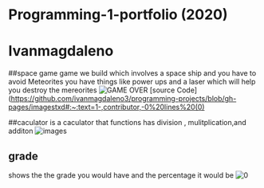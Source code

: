 # Programming-1-portfolio (2020)
# Ivanmagdaleno

##space game 
game we build which involves a space ship and you have to avoid Meteorites you have things like power ups and a laser which will help you destroy the mereorites
![GAME OVER](https://user-images.githubusercontent.com/101122303/169839931-ec649286-fdb4-4c45-b105-ab81e7a4cabd.png)
[source Code](https://github.com/ivanmagdaleno3/programming-projects/blob/gh-pages/imagestxd#:~:text=1-,contributor,-0%20lines%20(0)

##caculator
is a caculator that functions has division , mulitplication,and additon 
![images](https://user-images.githubusercontent.com/101122303/169841420-641eae09-2c0b-4b84-8ed3-75b48dd64afe.jpg)

## grade
shows the the grade you would have and the percentage it would be
![0](https://user-images.githubusercontent.com/101122303/169844703-6b3459a8-5a19-430b-a358-802dfd37511b.jpg)
